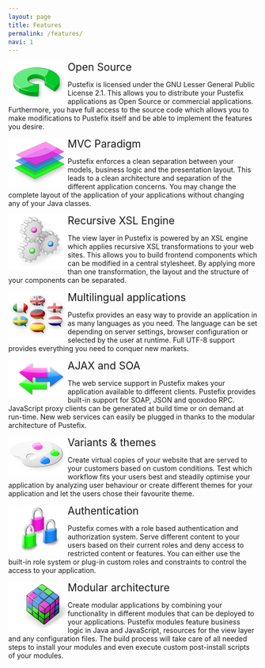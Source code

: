 ```yaml
---
layout: page
title: Features 
permalink: /features/
navi: 1
---
```


<div id="content" class="features">
  <div class="multicolumn">
    <div>
      <img src="/img/icon-pfeat-opensource.gif" align="left"/>
      <div style="font-size:150%;">Open Source</div>
      <p>
        Pustefix is licensed under the GNU Lesser General Public License 2.1. This allows you to distribute your
        Pustefix applications as Open Source or commercial applications. Furthermore, you have full access to the
        source code which allows you to make modifications to Pustefix itself and be able to implement the features
        you desire.
      </p>
    </div>
    <div>
      <img src="/img/icon-pfeat-mvc.gif" align="left"/>
      <div style="font-size:150%;">MVC Paradigm</div>
      <p>
        Pustefix enforces a clean separation between your models, business logic and the presentation layout. This
        leads to a clean architecture and separation of the different application concerns. You may change the complete
        layout of the application of your applications without changing any of your Java classes.
      </p>
    </div>
    <div>
      <img src="/img/icon-pfeat-xsl.gif" align="left"/>
      <div style="font-size:150%;">Recursive XSL Engine</div>
      <p>
        The view layer in Pustefix is powered by an XSL engine which applies recursive XSL transformations to your web
        sites. This allows you to build frontend components which can be modified in a central stylesheet. By applying
        more than one transformation, the layout and the structure of your components can be separated.
      </p>
    </div>
    <div>
      <img src="/img/icon-pfeat-lang.gif" align="left"/>
      <div style="font-size:150%;">Multilingual applications</div>
      <p>
        Pustefix provides an easy way to provide an application in as many languages as you need. The language can be
        set depending on server settings, browser configuration or selected by the user at runtime. Full UTF-8 support
        provides everything you need to conquer new markets.
      </p>
    </div>
    <div>
      <img src="/img/icon-pfeat-ajax.gif" align="left"/>
      <div style="font-size:150%;">AJAX and SOA</div>
      <p>
        The web service support in Pustefix makes your application available to different clients. Pustefix provides
        built-in support for SOAP, JSON and qooxdoo RPC. JavaScript proxy clients can be generated at build time or on
        demand at run-time. New web services can easily be plugged in thanks to the modular architecture of Pustefix.
      </p>
    </div>
    <div>
      <img src="/img/icon-pfeat-design.gif" align="left"/>
      <div style="font-size:150%;">Variants &amp; themes</div>
      <p>
        Create virtual copies of your website that are served to your customers based on custom conditions. Test which
        workflow fits your users best and steadily optimise your application by analyzing user behaviour or create
        different themes for your application and let the users chose their favourite theme.
      </p>
    </div>
    <div>
      <img src="/img/icon-pfeat-auth.gif" align="left"/>
      <div style="font-size:150%;">Authentication</div>
      <p>
        Pustefix comes with a role based authentication and authorization system. Serve different content to your users
        based on their current roles and deny access to restricted content or features. You can either use the built-in
        role system or plug-in custom roles and constraints to control the access to your application.
      </p>
    </div>
    <div>
      <img src="/img/icon-pfeat-architecture.gif" align="left"/>
      <div style="font-size:150%;">Modular architecture</div>
      <p>
        Create modular applications by combining your functionality in different modules that can be deployed to your
        applications. Pustefix modules feature business logic in Java and JavaScript, resources for the view layer and
        any configuration files. The build process will take care of all needed steps to install your modules and even
        execute custom post-install scripts of your modules.
      </p>
    </div>
  </div>
</div>
